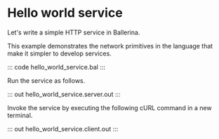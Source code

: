 # Hello world service

Let's write a simple HTTP service in Ballerina. 

This example demonstrates the network primitives in the language that make it simpler to develop services.

::: code hello_world_service.bal :::

Run the service as follows.

::: out hello_world_service.server.out :::

Invoke the service by executing the following cURL command in a new terminal.

::: out hello_world_service.client.out :::
